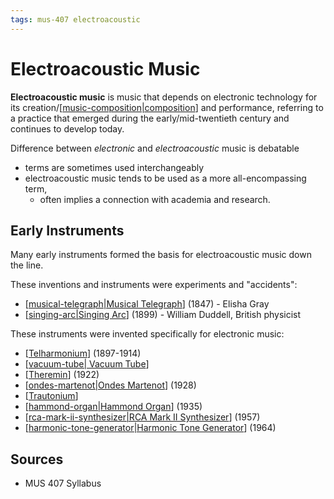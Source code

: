 ```yaml
---
tags: mus-407 electroacoustic
---
```


# Electroacoustic Music

**Electroacoustic music** is music that depends on electronic technology for its creation/[[music-composition|composition]] and performance, referring to a practice that emerged during the early/mid-twentieth century and continues to develop today.

Difference between _electronic_ and _electroacoustic_ music is debatable

- terms are sometimes used interchangeably
- electroacoustic music tends to be used as a more all-encompassing term,
  - often implies a connection with academia and research.

## Early Instruments

Many early instruments formed the basis for electroacoustic music down the line.

These inventions and instruments were experiments and "accidents":

- [[musical-telegraph|Musical Telegraph]] (1847) - Elisha Gray
- [[singing-arc|Singing Arc]] (1899) - William Duddell, British physicist

These instruments were invented specifically for electronic music:

- [[Telharmonium]] (1897-1914)
- [[vacuum-tube| Vacuum Tube]]
- [[Theremin]] (1922)
- [[ondes-martenot|Ondes Martenot]] (1928)
- [[Trautonium]]
- [[hammond-organ|Hammond Organ]] (1935)
- [[rca-mark-ii-synthesizer|RCA Mark II Synthesizer]] (1957)
- [[harmonic-tone-generator|Harmonic Tone Generator]] (1964)

## Sources

- MUS 407 Syllabus

[//begin]: # "Autogenerated link references for markdown compatibility"
[music-composition|composition]: music-composition "Music composition"
[musical-telegraph|Musical Telegraph]: musical-telegraph "Musical Telegraph"
[singing-arc|Singing Arc]: singing-arc "Singing Arc"
[Telharmonium]: telharmonium "Telharmonium"
[vacuum-tube| Vacuum Tube]: vacuum-tube "Vacuum Tube"
[Theremin]: theremin "Theremin"
[ondes-martenot|Ondes Martenot]: ondes-martenot "Ondes Martenot"
[Trautonium]: trautonium "Trautonium"
[hammond-organ|Hammond Organ]: hammond-organ "Hammond Organ"
[rca-mark-ii-synthesizer|RCA Mark II Synthesizer]: rca-mark-ii-synthesizer "RCA Mark II Synthesizer"
[harmonic-tone-generator|Harmonic Tone Generator]: harmonic-tone-generator "Harmonic Tone Generator"
[//end]: # "Autogenerated link references"